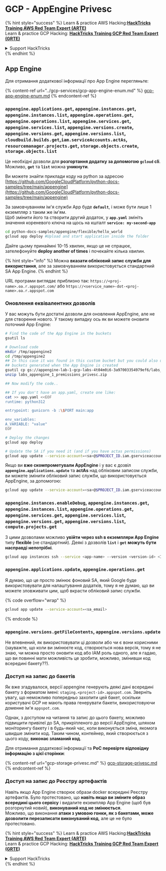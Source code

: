 # GCP - AppEngine Privesc

{% hint style="success" %}
Learn & practice AWS Hacking:<img src="../../../.gitbook/assets/image (1).png" alt="" data-size="line">[**HackTricks Training AWS Red Team Expert (ARTE)**](https://training.hacktricks.xyz/courses/arte)<img src="../../../.gitbook/assets/image (1).png" alt="" data-size="line">\
Learn & practice GCP Hacking: <img src="../../../.gitbook/assets/image (2).png" alt="" data-size="line">[**HackTricks Training GCP Red Team Expert (GRTE)**<img src="../../../.gitbook/assets/image (2).png" alt="" data-size="line">](https://training.hacktricks.xyz/courses/grte)

<details>

<summary>Support HackTricks</summary>

* Check the [**subscription plans**](https://github.com/sponsors/carlospolop)!
* **Join the** 💬 [**Discord group**](https://discord.gg/hRep4RUj7f) or the [**telegram group**](https://t.me/peass) or **follow** us on **Twitter** 🐦 [**@hacktricks\_live**](https://twitter.com/hacktricks\_live)**.**
* **Share hacking tricks by submitting PRs to the** [**HackTricks**](https://github.com/carlospolop/hacktricks) and [**HackTricks Cloud**](https://github.com/carlospolop/hacktricks-cloud) github repos.

</details>
{% endhint %}

## App Engine

Для отримання додаткової інформації про App Engine перегляньте:

{% content-ref url="../gcp-services/gcp-app-engine-enum.md" %}
[gcp-app-engine-enum.md](../gcp-services/gcp-app-engine-enum.md)
{% endcontent-ref %}

### `appengine.applications.get`, `appengine.instances.get`, `appengine.instances.list`, `appengine.operations.get`, `appengine.operations.list`, `appengine.services.get`, `appengine.services.list`, `appengine.versions.create`, `appengine.versions.get`, `appengine.versions.list`, `cloudbuild.builds.get`,`iam.serviceAccounts.actAs`, `resourcemanager.projects.get`, `storage.objects.create`, `storage.objects.list`

Це необхідні дозволи для **розгортання додатку за допомогою `gcloud` cli**. Можливо, **`get`** та **`list`** можна **уникнути**.

Ви можете знайти приклади коду на python за адресою [https://github.com/GoogleCloudPlatform/python-docs-samples/tree/main/appengine](https://github.com/GoogleCloudPlatform/python-docs-samples/tree/main/appengine)

За замовчуванням ім'я служби App буде **`default`**, і може бути лише 1 екземпляр з таким же ім'ям.\
Щоб змінити його та створити другий додаток, у **`app.yaml`** змініть значення кореневого ключа на щось на кшталт **`service: my-second-app`**
```bash
cd python-docs-samples/appengine/flexible/hello_world
gcloud app deploy #Upload and start application inside the folder
```
Дайте цьому принаймні 10-15 хвилин, якщо це не спрацює, зателефонуйте **deploy another of times** і почекайте кілька хвилин.

{% hint style="info" %}
Можна **вказати обліковий запис служби для використання**, але за замовчуванням використовується стандартний SA App Engine.
{% endhint %}

URL програми виглядає приблизно так: `https://<proj-name>.oa.r.appspot.com/` або `https://<service_name>-dot-<proj-name>.oa.r.appspot.com`

### Оновлення еквівалентних дозволів

У вас можуть бути достатні дозволи для оновлення AppEngine, але не для створення нового. У такому випадку ось як ви можете оновити поточний App Engine:
```bash
# Find the code of the App Engine in the buckets
gsutil ls

# Download code
mkdir /tmp/appengine2
cd /tmp/appengine2
## In this case it was found in this custom bucket but you could also use the
## buckets generated when the App Engine is created
gsutil cp gs://appengine-lab-1-gcp-labs-4t04m0i6-3a97003354979ef6/labs_appengine_1_premissions_privesc.zip .
unzip labs_appengine_1_premissions_privesc.zip

## Now modify the code..

## If you don't have an app.yaml, create one like:
cat >> app.yaml <<EOF
runtime: python312

entrypoint: gunicorn -b :\$PORT main:app

env_variables:
A_VARIABLE: "value"
EOF

# Deploy the changes
gcloud app deploy

# Update the SA if you need it (and if you have actas permissions)
gcloud app update --service-account=<sa>@$PROJECT_ID.iam.gserviceaccount.com
```
Якщо ви **вже скомпрометували AppEngine** і у вас є дозвіл **`appengine.applications.update`** та **actAs** над обліковим записом служби, ви можете змінити обліковий запис служби, що використовується AppEngine, за допомогою:
```bash
gcloud app update --service-account=<sa>@$PROJECT_ID.iam.gserviceaccount.com
```
### `appengine.instances.enableDebug`, `appengine.instances.get`, `appengine.instances.list`, `appengine.operations.get`, `appengine.services.get`, `appengine.services.list`, `appengine.versions.get`, `appengine.versions.list`, `compute.projects.get`

З цими дозволами можливо **увійти через ssh в екземпляри App Engine** типу **flexible** (не стандартний). Деякі з дозволів **`list`** і **`get`** **можуть бути насправді непотрібні**.
```bash
gcloud app instances ssh --service <app-name> --version <version-id> <ID>
```
### `appengine.applications.update`, `appengine.operations.get`

Я думаю, що це просто змінює фоновий SA, який Google буде використовувати для налаштування додатків, тому я не думаю, що ви можете зловживати цим, щоб вкрасти обліковий запис служби.

{% code overflow="wrap" %}
```bash
gcloud app update --service-account=<sa_email>
```
{% endcode %}

### `appengine.versions.getFileContents`, `appengine.versions.update`

Не впевнений, як використовувати ці дозволи або чи є вони корисними (зауважте, що коли ви змінюєте код, створюється нова версія, тому я не знаю, чи можна просто оновити код або IAM роль одного, але я гадаю, що ви повинні мати можливість це зробити, можливо, змінивши код всередині бакету??).

### Доступ на запис до бакетів

Як вже згадувалося, версії appengine генерують деякі дані всередині бакету з форматом імені: `staging.<project-id>.appspot.com`. Зверніть увагу, що неможливо попередньо захопити цей бакет, оскільки користувачі GCP не мають права генерувати бакети, використовуючи доменне ім'я `appspot.com`.

Однак, з доступом на читання та запис до цього бакету, можливо підвищити привілеї до SA, прикріпленого до версії AppEngine, шляхом моніторингу бакету і в будь-який час, коли виконується зміна, якомога швидше змінити код. Таким чином, контейнер, який створюється з цього коду, **виконає зламаний код**.

Для отримання додаткової інформації та **PoC перевірте відповідну інформацію з цієї сторінки**:

{% content-ref url="gcp-storage-privesc.md" %}
[gcp-storage-privesc.md](gcp-storage-privesc.md)
{% endcontent-ref %}

### Доступ на запис до Реєстру артефактів

Навіть якщо App Engine створює образи docker всередині Реєстру артефактів. Було протестовано, що **навіть якщо ви зміните образ всередині цього сервісу** і видалите екземпляр App Engine (щоб був розгорнутий новий), **виконуваний код не змінюється**.\
Можливо, що виконання **атаки з умовою гонки, як з бакетами, може дозволити перезаписати виконуваний код**, але це не було протестовано.

{% hint style="success" %}
Learn & practice AWS Hacking:<img src="../../../.gitbook/assets/image (1).png" alt="" data-size="line">[**HackTricks Training AWS Red Team Expert (ARTE)**](https://training.hacktricks.xyz/courses/arte)<img src="../../../.gitbook/assets/image (1).png" alt="" data-size="line">\
Learn & practice GCP Hacking: <img src="../../../.gitbook/assets/image (2).png" alt="" data-size="line">[**HackTricks Training GCP Red Team Expert (GRTE)**<img src="../../../.gitbook/assets/image (2).png" alt="" data-size="line">](https://training.hacktricks.xyz/courses/grte)

<details>

<summary>Support HackTricks</summary>

* Check the [**subscription plans**](https://github.com/sponsors/carlospolop)!
* **Join the** 💬 [**Discord group**](https://discord.gg/hRep4RUj7f) or the [**telegram group**](https://t.me/peass) or **follow** us on **Twitter** 🐦 [**@hacktricks\_live**](https://twitter.com/hacktricks\_live)**.**
* **Share hacking tricks by submitting PRs to the** [**HackTricks**](https://github.com/carlospolop/hacktricks) and [**HackTricks Cloud**](https://github.com/carlospolop/hacktricks-cloud) github repos.

</details>
{% endhint %}
